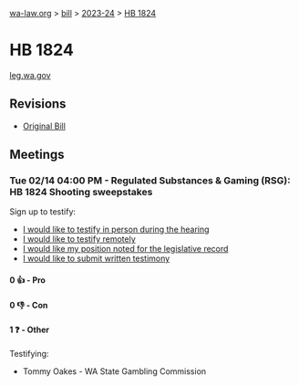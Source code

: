 [wa-law.org](/) > [bill](/bill/) > [2023-24](/bill/2023-24/) > [HB 1824](/bill/2023-24/hb/1824/)

# HB 1824
[leg.wa.gov](https://app.leg.wa.gov/billsummary?BillNumber=1824&Year=2023&Initiative=false)

## Revisions
* [Original Bill](1/)

## Meetings
### Tue 02/14 04:00 PM - Regulated Substances & Gaming (RSG): HB 1824 Shooting sweepstakes
Sign up to testify:
* [I would like to testify in person during the hearing](https://app.leg.wa.gov/csi/Testifier/Add?chamber=House&mId=30781&aId=152007&caId=21574&tId=1)
* [I would like to testify remotely](https://app.leg.wa.gov/csi/Testifier/Add?chamber=House&mId=30781&aId=152007&caId=21574&tId=2)
* [I would like my position noted for the legislative record](https://app.leg.wa.gov/csi/Testifier/Add?chamber=House&mId=30781&aId=152007&caId=21574&tId=3)
* [I would like to submit written testimony](https://app.leg.wa.gov/csi/Testifier/Add?chamber=House&mId=30781&aId=152007&caId=21574&tId=4)

#### 0 👍 - Pro

#### 0 👎 - Con

#### 1 ❓ - Other
Testifying:
* Tommy Oakes - WA State Gambling Commission
